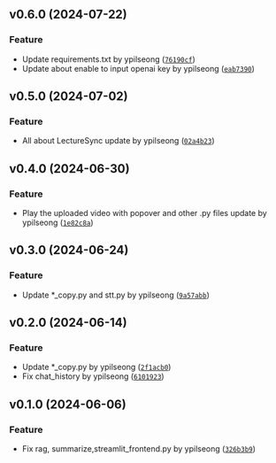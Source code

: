 <!--next-version-placeholder-->

## v0.6.0 (2024-07-22)

### Feature

* Update requirements.txt by ypilseong ([`76190cf`](https://github.com/ypilseong/LectureSync/commit/76190cfd51ab2ab3d992f7239e9980add71e678e))
* Update about enable to input openai key by ypilseong ([`eab7390`](https://github.com/ypilseong/LectureSync/commit/eab73906fcde19ee0c6fcf448e90c1113584865b))

## v0.5.0 (2024-07-02)

### Feature

* All about LectureSync update by ypilseong ([`02a4b23`](https://github.com/ypilseong/LectureSync/commit/02a4b23d7df7cc41a5371d47bc8b2ea09412be6e))

## v0.4.0 (2024-06-30)

### Feature

* Play the uploaded video with popover and other .py files update by ypilseong ([`1e82c8a`](https://github.com/ypilseong/LectureSync/commit/1e82c8afbd26f69f4321a0f8ba5293bffad91ace))

## v0.3.0 (2024-06-24)

### Feature

* Update *_copy.py and stt.py by ypilseong ([`9a57abb`](https://github.com/ypilseong/LectureSync/commit/9a57abb49d73fb46eaa64d155f17c89d04086e07))

## v0.2.0 (2024-06-14)

### Feature

* Update *_copy.py by ypilseong ([`2f1acb0`](https://github.com/ypilseong/LectureSync/commit/2f1acb0f7f1be0ee450f66830be054059f89240b))
* Fix chat_history by ypilseong ([`6101923`](https://github.com/ypilseong/LectureSync/commit/6101923c33cc6160f90c45195acba9cf4f33963c))

## v0.1.0 (2024-06-06)

### Feature

* Fix rag, summarize,streamlit_frontend.py by ypilseong ([`326b3b9`](https://github.com/ypilseong/LectureSync/commit/326b3b95f59cba0f5f6afdcda4522435bd2e0967))
